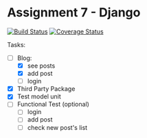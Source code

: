 # Assignment 7 - Django

[![Build Status](https://travis-ci.org/WebTech2-Group123/django-assignment.svg?branch=master)](https://travis-ci.org/WebTech2-Group123/django-assignment)
[![Coverage Status](https://coveralls.io/repos/WebTech2-Group123/django-assignment/badge.svg?branch=master&service=github)](https://coveralls.io/github/WebTech2-Group123/django-assignment?branch=master)

Tasks:
 * [ ] Blog:
    * [x] see posts
    * [x] add post
    * [ ] login
 * [x] Third Party Package
 * [x] Test model unit
 * [ ] Functional Test (optional)
    * [ ] login
    * [ ] add post
    * [ ] check new post's list
